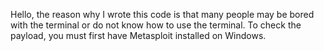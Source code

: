 Hello, the reason why I wrote this code is that many people may be bored with the terminal or do not know how to use the terminal. To check the payload, you must first have Metasploit installed on Windows.
